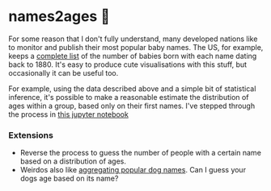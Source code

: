 # names2ages :baby:
For some reason that I don't fully understand, many developed nations like to monitor and publish their most popular baby names. The US, for example, keeps a [complete list](https://www.ssa.gov/OACT/babynames/limits.html) of the number of babies born with each name dating back to 1880. It's easy to produce cute visualisations with this stuff, but occasionally it can be useful too.

For example, using the data described above and a simple bit of statistical inference, it's possible to make a reasonable estimate the distribution of ages within a group, based only on their first names. I've stepped through the process in [this jupyter notebook](names2ages.ipynb)

### Extensions
- Reverse the process to guess the number of people with a certain name based on a distribution of ages.
- Weirdos also like [aggregating popular dog names](http://dogtime.com/top-100-dog-names). Can I guess your dogs age based on its name?
